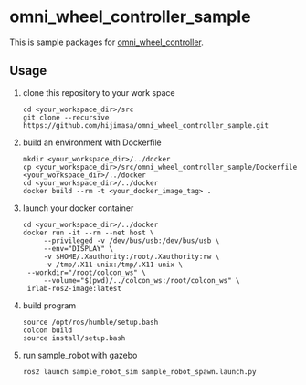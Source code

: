 # omni_wheel_controller_sample

This is sample packages for [omni_wheel_controller](https://github.com/hijimasa/omni_wheel_controller).

## Usage

1. clone this repository to your work space
   ```
   cd <your_workspace_dir>/src
   git clone --recursive https://github.com/hijimasa/omni_wheel_controller_sample.git
   ```

2. build an environment with Dockerfile
   ```
   mkdir <your_workspace_dir>/../docker
   cp <your_workspace_dir>/src/omni_wheel_controller_sample/Dockerfile <your_workspace_dir>/../docker
   cd <your_workspace_dir>/../docker
   docker build --rm -t <your_docker_image_tag> .
   ```

3. launch your docker container
   ```
   cd <your_workspace_dir>/../docker
   docker run -it --rm --net host \
        --privileged -v /dev/bus/usb:/dev/bus/usb \
        --env="DISPLAY" \
        -v $HOME/.Xauthority:/root/.Xauthority:rw \
        -v /tmp/.X11-unix:/tmp/.X11-unix \
	--workdir="/root/colcon_ws" \
        --volume="$(pwd)/../colcon_ws:/root/colcon_ws" \
	irlab-ros2-image:latest
   ```

4. build program
   ```
   source /opt/ros/humble/setup.bash
   colcon build
   source install/setup.bash
   ```

5. run sample_robot with gazebo
   ```
   ros2 launch sample_robot_sim sample_robot_spawn.launch.py
   ```
